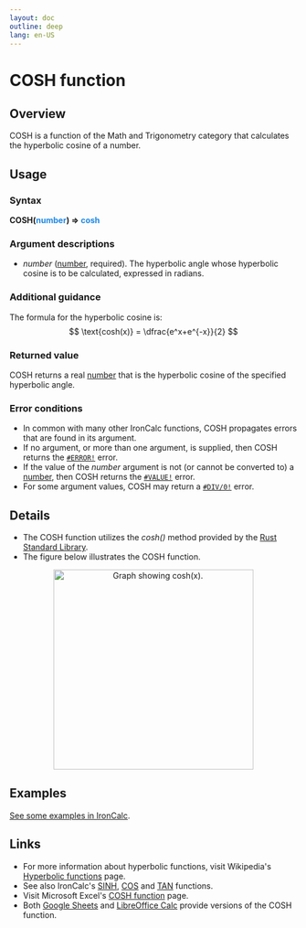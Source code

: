 ```yaml
---
layout: doc
outline: deep
lang: en-US
---
```

# COSH function
## Overview
COSH is a function of the Math and Trigonometry category that calculates the hyperbolic cosine of a number.
## Usage
### Syntax
**COSH(<span title="Number" style="color:#1E88E5">number</span>) => <span title="Number" style="color:#1E88E5">cosh</span>**
### Argument descriptions
* *number* ([number](/features/value-types#numbers), required). The hyperbolic angle whose hyperbolic cosine is to be calculated, expressed in radians.
### Additional guidance
The formula for the hyperbolic cosine is:
$$
\text{cosh(x)} = \dfrac{e^x+e^{-x}}{2}
$$
### Returned value
COSH returns a real [number](/features/value-types#numbers) that is the hyperbolic cosine of the specified hyperbolic angle.
### Error conditions
* In common with many other IronCalc functions, COSH propagates errors that are found in its argument.
* If no argument, or more than one argument, is supplied, then COSH returns the [`#ERROR!`](/features/error-types.md#error) error.
* If the value of the *number* argument is not (or cannot be converted to) a [number](/features/value-types#numbers), then COSH returns the [`#VALUE!`](/features/error-types.md#value) error.
* For some argument values, COSH may return a [`#DIV/0!`](/features/error-types.md#div-0) error.
<!--@include: ../markdown-snippets/error-type-details.txt-->
## Details
* The COSH function utilizes the *cosh()* method provided by the [Rust Standard Library](https://doc.rust-lang.org/std/).
* The figure below illustrates the COSH function.
<center><img src="/functions/images/hyperboliccosine-curve.png" width="350" alt="Graph showing cosh(x)."></center>

## Examples
[See some examples in IronCalc](https://app.ironcalc.com/?example=cosh).

## Links
* For more information about hyperbolic functions, visit Wikipedia's [Hyperbolic functions](https://en.wikipedia.org/wiki/Hyperbolic_functions) page.
* See also IronCalc's [SINH](/functions/math_and_trigonometry/sinh), [COS](/functions/math_and_trigonometry/cos) and [TAN](/functions/math_and_trigonometry/tan) functions.
* Visit Microsoft Excel's [COSH function](https://support.microsoft.com/en-us/office/cosh-function-e460d426-c471-43e8-9540-a57ff3b70555) page.
* Both [Google Sheets](https://support.google.com/docs/answer/3093477) and [LibreOffice Calc](https://wiki.documentfoundation.org/Documentation/Calc_Functions/COSH) provide versions of the COSH function.